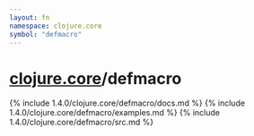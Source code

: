 ```yaml
---
layout: fn
namespace: clojure.core
symbol: "defmacro"
---
```


# [clojure.core](../)/defmacro

{% include 1.4.0/clojure.core/defmacro/docs.md %}
{% include 1.4.0/clojure.core/defmacro/examples.md %}
{% include 1.4.0/clojure.core/defmacro/src.md %}

